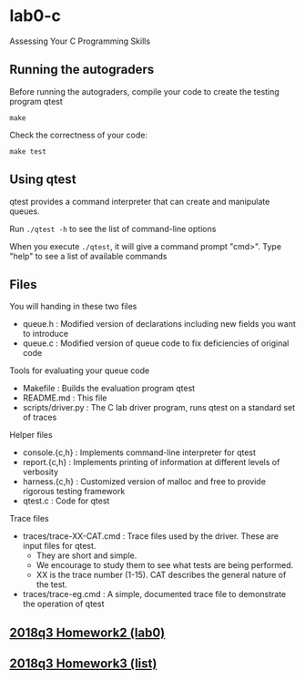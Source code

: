 # lab0-c
Assessing Your C Programming Skills

## Running the autograders

Before running the autograders, compile your code to create the testing program qtest
```shell
make
```

Check the correctness of your code:
```shell
make test
```

## Using qtest

qtest provides a command interpreter that can create and manipulate queues.

Run `./qtest -h` to see the list of command-line options

When you execute `./qtest`, it will give a command prompt "cmd>".  Type
"help" to see a list of available commands

## Files

You will handing in these two files
* queue.h : Modified version of declarations including new fields you want to introduce
* queue.c : Modified version of queue code to fix deficiencies of original code

Tools for evaluating your queue code
* Makefile : Builds the evaluation program qtest
* README.md : This file
* scripts/driver.py : The C lab driver program, runs qtest on a standard set of traces

Helper files
* console.{c,h} : Implements command-line interpreter for qtest
* report.{c,h} : Implements printing of information at different levels of verbosity
* harness.{c,h} : Customized version of malloc and free to provide rigorous testing framework
* qtest.c : Code for qtest

Trace files
* traces/trace-XX-CAT.cmd : Trace files used by the driver.  These are input files for qtest.
  * They are short and simple.
  * We encourage to study them to see what tests are being performed.
  * XX is the trace number (1-15).  CAT describes the general nature of the test.
* traces/trace-eg.cmd : A simple, documented trace file to demonstrate the operation of qtest


## [2018q3 Homework2 (lab0)](https://hackmd.io/s/HJ05Gfk9X)
## [2018q3 Homework3 (list)](https://hackmd.io/s/Hy8VGz1jQ)